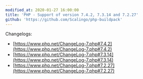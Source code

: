 ```yaml
---
modified_at: 2020-01-27 16:00:00
title: 'PHP - Support of version 7.4.2, 7.3.14 and 7.2.27'
github: 'https://github.com/Scalingo/php-buildpack'
---
```


Changelogs:

* [https://www.php.net/ChangeLog-7.php#7.4.2](https://www.php.net/ChangeLog-7.php#7.4.2)
* [https://www.php.net/ChangeLog-7.php#7.3.14](https://www.php.net/ChangeLog-7.php#7.3.14)
* [https://www.php.net/ChangeLog-7.php#7.2.27](https://www.php.net/ChangeLog-7.php#7.2.27)
